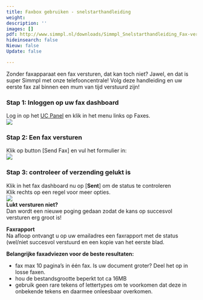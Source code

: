 ```yaml
---
title: Faxbox gebruiken - snelstarthandleiding
weight: 
description: ''
images: []
pdf: http://www.simmpl.nl/downloads/Simmpl_Snelstarthandleiding_Fax-versturen.pdf
hideinsearch: false
Nieuw: false
Update: false

---
```

Zonder faxapparaat een fax versturen, dat kan toch niet? Jawel, en dat is super Simmpl met onze telefooncentrale! Volg deze handleiding en uw eerste fax zal binnen een mum van tijd verstuurd zijn!

<h3>Stap 1: Inloggen op uw fax dashboard</h3>

Log in op het <a href="https://uc.panel.callvoip.nl/" target="_blank">UC Panel</a> en klik in het menu links op Faxes.  
![](https://res.cloudinary.com/callvoip/image/upload/v1565340037/voicemail-14_k57gul.png)

<h3>Stap 2: Een fax versturen</h3>

Klik op button \[Send Fax\] en vul het formulier in:  
![](https://res.cloudinary.com/callvoip/image/upload/v1565340147/voicemail-15_oyefuq.png)

<h3>Stap 3: controleer of verzending gelukt is</h3>

Klik in het fax dashboard nu op \[**Sent**\] om de status te controleren  
Klik rechts op een regel voor meer opties.  
![](https://res.cloudinary.com/callvoip/image/upload/v1565340258/voicemail-16_tlnngo.png)  
**Lukt versturen niet?**  
Dan wordt een nieuwe poging gedaan zodat de kans op succesvol versturen erg groot is!

**Faxrapport**  
Na afloop ontvangt u op uw emailadres een faxrapport met de status (wel/niet succesvol verstuurd en een kopie van het eerste blad.

**Belangrijke faxadviezen voor de beste resultaten:**

* fax max 10 pagina’s in één fax. Is uw document groter? Deel het op in losse faxen.
* hou de bestandsgrootte beperkt tot ca 16MB
* gebruik geen rare tekens of lettertypes om te voorkomen dat deze in onbekende tekens en daarmee onleesbaar overkomen.